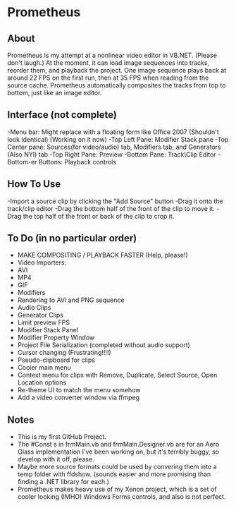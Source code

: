 Prometheus
==========

About
-----

Prometheus is my attempt at a nonlinear video editor in VB.NET. (Please don't laugh.)
At the moment, it can load image sequences into tracks, reorder them, and playback the project. One image sequence plays back at around 22 FPS on the first run, then at 35 FPS when reading from the source cache.
Prometheus automatically composites the tracks from top to bottom, just like an image editor.

Interface (not complete)
---------

-Menu bar: Might replace with a floating form like Office 2007 (Shouldn't look identical) (Working on it now)
-Top Left Pane: Modifier Stack pane
-Top Center pane: Sources(for video/audio) tab, Modifiers tab, and Generators (Also NYI) tab
-Top Right Pane: Preview
-Bottom Pane: Track\Clip Editor
-Bottom-er Buttons: Playback controls

How To Use
----------

-Import a source clip by clicking the "Add Source" button
-Drag it onto the track/clip editor
-Drag the bottom half of the front of the clip to move it.
-Drag the top half of the front or back of the clip to crop it.

To Do (in no particular order)
------------------------------

- MAKE COMPOSITING / PLAYBACK FASTER (Help, please!)
- Video Importers:
- AVI
- MP4
- GIF
- Modifiers
- Rendering to AVI and PNG sequence
- Audio Clips
- Generator Clips
- Limit preview FPS
- Modifier Stack Panel
- Modifier Property Window
- Project File Serialization (completed without audio support)
- Cursor changing (Frustrating!!!!)
- Pseudo-clipboard for clips
- Cooler main menu
- Context menu for clips with Remove, Duplicate, Select Source, Open Location options
- Re-theme UI to match the menu somehow
- Add a video converter window via ffmpeg

Notes
-----

- This is my first GitHub Project.
- The #Const s in frmMain.vb and frmMain.Designer.vb are for an Aero Glass implementation I've been working on, but it's terribly buggy, so develop with it off, please.
- Maybe more source formats could be used by convering them into a temp folder with ffdshow. (sounds easier and more promising than finding a .NET library for each.)
- Prometheus makes heavy use of my Xenon project, which is a set of cooler looking (IMHO) Windows Forms controls, and also is not perfect.
